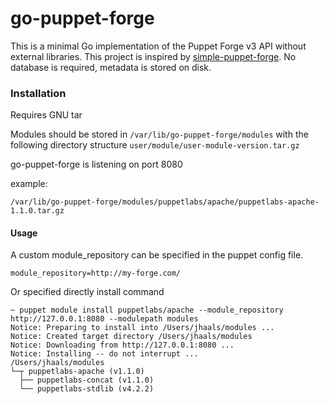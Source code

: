 # go-puppet-forge

This is a minimal Go implementation of the Puppet Forge v3 API without external libraries. This project is inspired by [simple-puppet-forge](https://github.com/dalen/simple-puppet-forge).
No database is required, metadata is stored on disk.

### Installation
Requires GNU tar

Modules should be stored in `/var/lib/go-puppet-forge/modules`
with the following directory structure `user/module/user-module-version.tar.gz`

go-puppet-forge is listening on port 8080

example:

    /var/lib/go-puppet-forge/modules/puppetlabs/apache/puppetlabs-apache-1.1.0.tar.gz

#### Usage
A custom module_repository can be specified in the puppet config file.

    module_repository=http://my-forge.com/

Or specified directly install command

    ~ puppet module install puppetlabs/apache --module_repository http://127.0.0.1:8080 --modulepath modules
    Notice: Preparing to install into /Users/jhaals/modules ...
    Notice: Created target directory /Users/jhaals/modules
    Notice: Downloading from http://127.0.0.1:8080 ...
    Notice: Installing -- do not interrupt ...
    /Users/jhaals/modules
    └─┬ puppetlabs-apache (v1.1.0)
      ├── puppetlabs-concat (v1.1.0)
      └── puppetlabs-stdlib (v4.2.2)